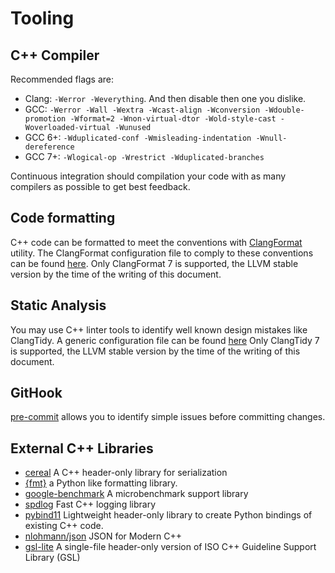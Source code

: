 # Tooling

## C++ Compiler

Recommended flags are:

* Clang: `-Werror -Weverything`. And then disable then one you dislike.
* GCC: `-Werror -Wall -Wextra -Wcast-align -Wconversion -Wdouble-promotion -Wformat=2 -Wnon-virtual-dtor -Wold-style-cast -Woverloaded-virtual -Wunused`
* GCC 6+: `-Wduplicated-conf -Wmisleading-indentation -Wnull-dereference`
* GCC 7+: `-Wlogical-op -Wrestrict -Wduplicated-branches`

Continuous integration should compilation your code with as many compilers as possible to get best feedback.

## Code formatting

C++ code can be formatted to meet the conventions with
[ClangFormat](https://releases.llvm.org/7.0.0/tools/clang/docs/ClangFormat.html) utility.
The ClangFormat configuration file to comply to these conventions can be found [here](./.clang-format).
Only ClangFormat 7 is supported, the LLVM stable version by the time
of the writing of this document.

## Static Analysis

You may use C++ linter tools to identify well known design mistakes like ClangTidy. A generic
configuration file can be found
[here](./.clang-tidy)
Only ClangTidy 7 is supported, the LLVM stable
version by the time of the writing of this document.

## GitHook

[pre-commit](https://pre-commit.com/) allows
you to identify simple issues before committing
changes.

## External C++ Libraries

* [cereal](https://github.com/USCiLab/cereal)
  A C++ header-only library for serialization
* [{fmt}](https://github.com/fmtlib/fmt) a Python like formatting library.
* [google-benchmark](https://github.com/google/benchmark) A microbenchmark support library
* [spdlog](https://github.com/gabime/spdlog)
  Fast C++ logging library
* [pybind11](https://github.com/pybind/pybind11)
  Lightweight header-only library to create Python bindings of existing C++ code.
* [nlohmann/json](https://github.com/nlohmann/json) JSON for Modern C++
* [gsl-lite](https://github.com/martinmoene/gsl-lite) A single-file header-only version
  of ISO C++ Guideline Support Library (GSL)
